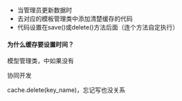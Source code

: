- 当管理员更新数据时
- 去对应的模板管理类中添加清楚缓存的代码
- 代码设置在save()或delete()方法后面（连个方法自定执行）



#### 为什么缓存要设置时间？

模型管理类，中如果没有

协同开发

cache.delete(key_name)，忘记写也没关系

